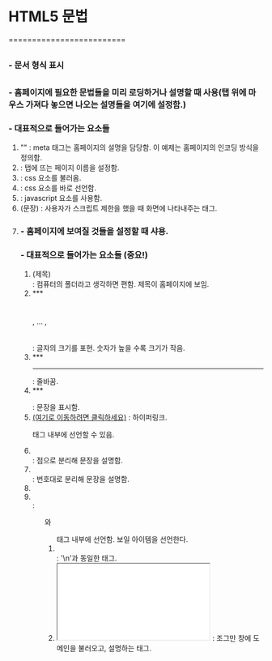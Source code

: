 # HTML5 문법

=========================

## <!DOCTYPE html>
### - 문서 형식 표시

## <head></head>
### - 홈페이지에 필요한 문법들을 미리 로딩하거나 설명할 때 사용(탭 위에 마우스 가져다 놓으면 나오는 설명들을 여기에 설정함.)

### - 대표적으로 들어가는 요소들
1. "<meta charset = "utf-8">" : meta 태그는 홈페이지의 설명을 담당함. 이 예제는 홈페이지의 인코딩 방식을 정의함.
2. <title></title> : 탭에 뜨는 페이지 이름을 설정함.
3. <link></link> : css 요소를 불러옴.
4. <style></style> : css 요소를 바로 선언함.
5. <script language = "javascript" type ="text/javascript">(ES6 스크립트) </script> : javascript 요소를 사용함.
6. <noscript>(문장)</noscript> : 사용자가 스크립트 제한을 했을 때 화면에 나타내주는 태그.
7. <base href="(도메인)" target="_blank> : <a>태그가 비었을 때 기본으로 사용하는 태그.

## <body></body>
### - 홈페이지에 보여질 것들을 설정할 때 샤용.

### - 대표적으로 들어가는 요소들 (중요!)
1. <div class="(설명)">(제목)</div> : 컴퓨터의 폴더라고 생각하면 편함. 제목이 홈페이지에 보임.
2. ***<h1></h1>, ... , <h6></h6> : 글자의 크기를 표현. 숫자가 높을 수록 크기가 작음.
3. ***<hr> : 줄바꿈.
4. ***<p></p> : 문장을 표시함.
5. <a href="(도메인)">(여기로 이동하려면 클릭하세요)</a> : 하이퍼링크. <p>태그 내부에 선언할 수 있음.
6. <ul></ul> : 점으로 분리해 문장을 설명함.
7. <ol></ol> : 번호대로 분리해 문장을 설명함.
8. <li></li> : <ul>와 <ol> 태그 내부에 선언함. 보일 아이템을 선언한다.
9. <br> : '\n'과 동일한 태그.
10. <iframe src="(도메인)" title="(설명)"></iframe> : 조그만 창에 도메인을 불러오고, 설명하는 태그.
